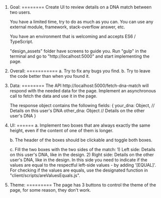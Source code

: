 1. Goal:
========
   Create UI to review details on a DNA match between two users.

   You have a limited time, try to do as much as you can.
   You can use any external module, framework, stack-overflow answer, etc.

   You have an environment that is welcoming and accepts ES6 / TypeScript.
   
   "design_assets" folder have screens to guide you.
   Run "gulp" in the terminal and go to "http://localhost:5000" and start implementing the page.
      

2. Overall:
===========
   a.  Try to fix any bugs you find.
   b.  Try to leave the code better than when you found it.


3. Data:
========
   The API http://localhost:5000/fetch-dna-match will respond with the needed data for the page.
   Implement an asynchronous call to fetch the data and use it in the page.

   The response object contains the following fields:
       {
           your_dna: Object, // Details on this user's DNA
           other_dna: Object // Details on the other user's DNA
       }


4. UI:
======
   a.  Implement two boxes that are always exactly the same height,
       even if the content of one of them is longer.

   b.  The header of the boxes should be clickable and toggle both boxes.

   c.  Fill the two boxes with the two sides of the match:
       1)  Left side:
           Details on this user's DNA, like in the design.
       2)  Right side:
           Details on the other user's DNA, like in the design.
           In this side you need to indicate if the values are equal to the respectful left-side values - by adding '[EQUAL]'.
           For checking if the values are equals, use the designated function in "client/scripts/areValuesEquals.js".


5. Theme:
=========
   The page has 3 buttons to control the theme of the page, for some reason, they don't work.